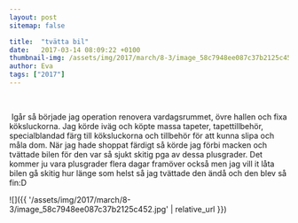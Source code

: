 ```yaml
---
layout: post
sitemap: false

title:  "tvätta bil"
date:   2017-03-14 08:09:22 +0100
thumbnail-img: /assets/img/2017/march/8-3/image_58c7948ee087c37b2125c452.jpg
author: Eva
tags: ["2017"]
---
```


 




 Igår så började jag operation renovera vardagsrummet, övre hallen och fixa köksluckorna. Jag körde iväg och köpte massa tapeter, tapettillbehör, specialblandad färg till köksluckorna och tillbehör för att kunna slipa och måla dom. När jag hade shoppat färdigt så körde jag förbi macken och tvättade bilen för den var så sjukt skitig pga av dessa plusgrader. Det kommer ju vara plusgrader flera dagar framöver också men jag vill it låta bilen gå skitig hur länge som helst så jag tvättade den ändå och den blev så fin:D

![]({{ '/assets/img/2017/march/8-3/image_58c7948ee087c37b2125c452.jpg'  | relative_url }})

